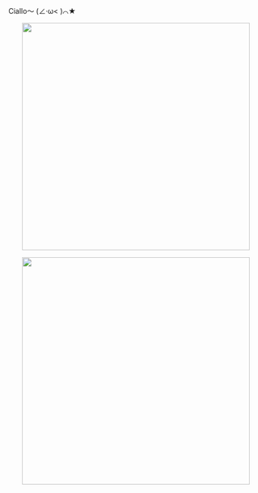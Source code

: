<p align="center">

<p>Ciallo～ (∠·ω< )⌒★</p>

</p>

<p align="center">

<img src="https://github-readme-stats.vercel.app/api?username=PolarisSdesu&count_private=true&show_icons=true&theme=dark" width="450"/>

<p align="center">

<img src="https://github-readme-stats.vercel.app/api/top-langs/?username=PolarisSdesu&layout=compact&theme=dark" width="450"/>

</p>